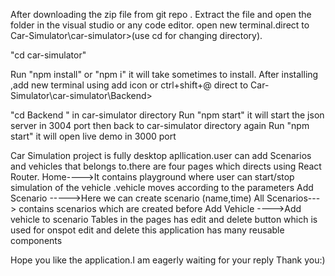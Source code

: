 After downloading the zip file from git repo .
Extract the file and open the folder in the visual studio or any code editor.
open new terminal.direct to Car-Simulator\car-simulator>(use cd for changing directory).

"cd car-simulator"

Run "npm install" or "npm i" it will take sometimes to install.
After installing ,add new terminal using add icon or ctrl+shift+@
direct to Car-Simulator\car-simulator\Backend>

"cd Backend " in car-simulator directory
Run "npm start" it will start the json server in 3004 port
then back to car-simulator directory again Run "npm start" it will open live demo in 3000 port

Car Simulation project is fully desktop apllication.user can add Scenarios and vehicles that belongs to.there are four pages which directs using React Router.
Home---->It contains playground where user can start/stop simulation of the vehicle .vehicle moves according to the parameters
Add Scenario ----->Here we can create scenario (name,time)
All Scenarios---> contains scenarios which are created before
Add Vehicle ---->Add vehicle to scenario
Tables in the pages has edit and delete button which is used for onspot edit and delete
this application has many reusable components

Hope you like the application.I am eagerly waiting for your reply
Thank you:)
